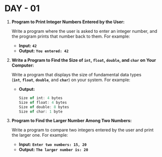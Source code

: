 # DAY - 01

1. **Program to Print Integer Numbers Entered by the User:**

   Write a program where the user is asked to enter an integer number, and the program prints that number back to them. For example:

   - **Input:** **`42`**
   - **Output:** **`You entered: 42`**

2. **Write a Program to Find the Size of `int`, `float`, `double`, and `char` on Your Computer:**

   Write a program that displays the size of fundamental data types (**`int`**, **`float`**, **`double`**, and **`char`**) on your system. For example:

   - **Output:**
     ```jsx
     Size of int: 4 bytes
     Size of float: 4 bytes
     Size of double: 8 bytes
     Size of char: 1 byte
     ```

3. **Program to Find the Larger Number Among Two Numbers:**

   Write a program to compare two integers entered by the user and print the larger one. For example:

   - **Input:** **`Enter two numbers: 15, 20`**
   - **Output:** **`The larger number is: 20`**
